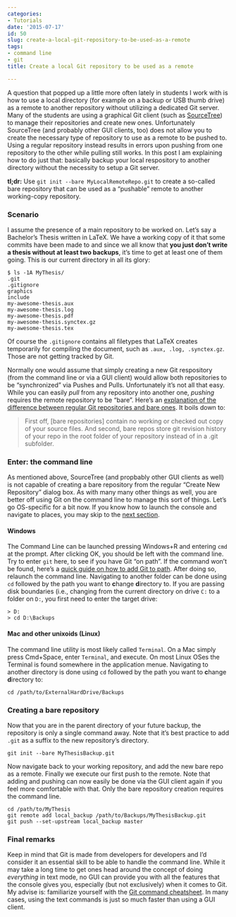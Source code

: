 ```yaml
---
categories:
- Tutorials
date: '2015-07-17'
id: 50
slug: create-a-local-git-repository-to-be-used-as-a-remote
tags:
- command line
- git
title: Create a local Git repository to be used as a remote

---
```


A question that popped up a little more often lately in students I work with is how to use a local directory (for example on a backup or USB thumb drive) as a remote to another repository without utilizing a dedicated Git server. Many of the students are using a graphical Git client (such as [SourceTree](https://www.sourcetreeapp.com/)) to manage their repositories and create new ones. Unfortunately SourceTree (and probably other GUI clients, too) does not allow you to create the necessary type of repository to use as a remote to be pushed to. Using a regular repository instead results in errors upon pushing from one repository to the other while pulling still works. In this post I am explaining how to do just that: basically backup your local respository to another directory without the necessity to setup a Git server.

<!--more-->

**tl;dr:** Use `git init --bare MyLocalRemoteRepo.git` to create a so-called bare repository that can be used as a &#8220;pushable&#8221; remote to another working-copy repository.

### Scenario

I assume the presence of a main repository to be worked on. Let&#8217;s say a Bachelor&#8217;s Thesis written in LaTeX. We have a working copy of it that some commits have been made to and since we all know that **you just don&#8217;t write a thesis without at least two backups**, it&#8217;s time to get at least one of them going. This is our current directory in all its glory:

<pre><code class="bash">$ ls -1A MyThesis/
.git
.gitignore
graphics
include
my-awesome-thesis.aux
my-awesome-thesis.log
my-awesome-thesis.pdf
my-awesome-thesis.synctex.gz
my-awesome-thesis.tex
</code></pre>

Of course the `.gitignore` contains all filetypes that LaTeX creates temporarily for compiling the document, such as `.aux, .log, .synctex.gz`. Those are not getting tracked by Git.

Normally one would assume that simply creating a new Git respository (from the command line or via a GUI client) would allow both repositories to be &#8220;synchronized&#8221; via Pushes and Pulls. Unfortunately it&#8217;s not all that easy. While you can easily _pull_ from any repository into another one, _pushing_ requires the remote repository to be &#8220;bare&#8221;. Here&#8217;s an [explanation of the difference between regular Git repositories and bare ones](http://www.saintsjd.com/2011/01/what-is-a-bare-git-repository/). It boils down to:

> First off, [bare repositories] contain no working or checked out copy of your source files. And second, bare repos store git revision history of your repo in the root folder of your repository instead of in a .git subfolder.

### Enter: the command line

As mentioned above, SourceTree (and propbably other GUI clients as well) is not capable of creating a bare repository from the regular &#8220;Create New Repository&#8221; dialog box. As with many many other things as well, you are better off using Git on the command line to manage this sort of things. Let&#8217;s go OS-specific for a bit now. If you know how to launch the console and navigate to places, you may skip to the [next section](#creating-a-bare-respository).

#### Windows

The Command Line can be launched pressing Windows+R and entering `cmd` at the prompt. After clicking OK, you should be left with the command line. Try to enter `git` here, to see if you have Git &#8220;on path&#8221;. If the command won&#8217;t be found, here&#8217;s a [quick guide on how to add Git to path](http://blog.countableset.ch/2012/06/07/adding-git-to-windows-7-path/). After doing so, relaunch the command line. Navigating to another folder can be done using `cd` followed by the path you want to **c**hange **d**irectory to. If you are passing disk boundaries (i.e., changing from the current directory on drive `C:` to a folder on `D:`, you first need to enter the target drive:

<pre><code class="bash">&gt; D:
&gt; cd D:\Backups
</code></pre>

#### Mac and other unixoids (Linux)

The command line utility is most likely called `Terminal`. On a Mac simply press Cmd+Space, enter `Terminal`, and execute. On most Linux OSes the Terminal is found somewhere in the application menue. Navigating to another directory is done using `cd` followed by the path you want to **c**hange **d**irectory to:

<pre><code class="bash">cd /path/to/ExternalHardDrive/Backups
</code></pre>

### Creating a bare repository

Now that you are in the parent directory of your future backup, the repository is only a single command away. Note that it&#8217;s best practice to add `.git` as a suffix to the new repository&#8217;s directory.

<pre><code class="git">git init --bare MyThesisBackup.git
</code></pre>

Now navigate back to your working repository, and add the new bare repo as a remote. Finally we execute our first push to the remote. Note that adding and pushing can now easily be done via the GUI client again if you feel more comfortable with that. Only the bare repository creation requires the command line.

<pre><code class="bash">cd /path/to/MyThesis
git remote add local_backup /path/to/Backups/MyThesisBackup.git
git push --set-upstream local_backup master
</code></pre>

### Final remarks

Keep in mind that Git is made from developers for developers and I&#8217;d consider it an essential skill to be able to handle the command line. While it may take a long time to get ones head around the concept of doing _everything_ in text mode, no GUI can provide you with all the features that the console gives you, especially (but not exclusively) when it comes to Git. My advise is: familiarize yourself with the [Git command cheatsheet](https://training.github.com/kit/downloads/github-git-cheat-sheet.pdf). In many cases, using the text commands is just so much faster than using a GUI client.